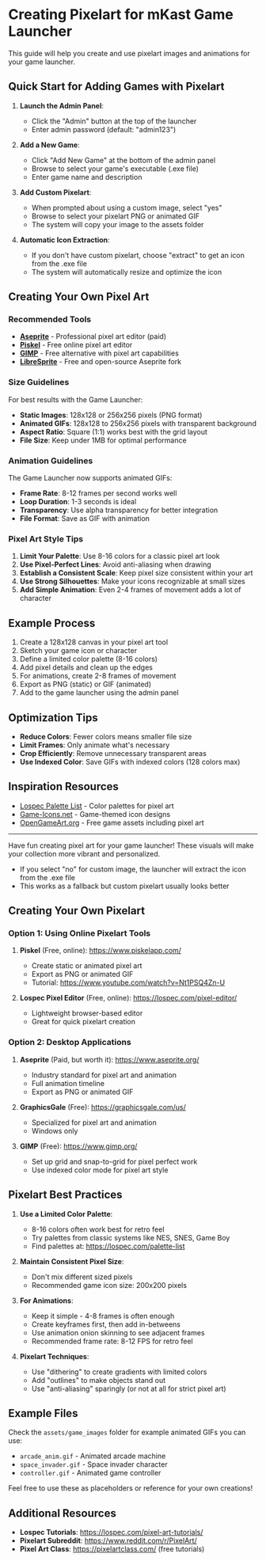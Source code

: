 # Creating Pixelart for mKast Game Launcher

This guide will help you create and use pixelart images and animations for your game launcher.

## Quick Start for Adding Games with Pixelart

1. **Launch the Admin Panel**:
   - Click the "Admin" button at the top of the launcher
   - Enter admin password (default: "admin123")

2. **Add a New Game**:
   - Click "Add New Game" at the bottom of the admin panel
   - Browse to select your game's executable (.exe file)
   - Enter game name and description

3. **Add Custom Pixelart**:
   - When prompted about using a custom image, select "yes"
   - Browse to select your pixelart PNG or animated GIF
   - The system will copy your image to the assets folder

4. **Automatic Icon Extraction**:
   - If you don't have custom pixelart, choose "extract" to get an icon from the .exe file
   - The system will automatically resize and optimize the icon

## Creating Your Own Pixel Art

### Recommended Tools

- **[Aseprite](https://www.aseprite.org/)** - Professional pixel art editor (paid)
- **[Piskel](https://www.piskelapp.com/)** - Free online pixel art editor
- **[GIMP](https://www.gimp.org/)** - Free alternative with pixel art capabilities
- **[LibreSprite](https://libresprite.github.io/)** - Free and open-source Aseprite fork

### Size Guidelines

For best results with the Game Launcher:

- **Static Images**: 128x128 or 256x256 pixels (PNG format)
- **Animated GIFs**: 128x128 to 256x256 pixels with transparent background
- **Aspect Ratio**: Square (1:1) works best with the grid layout
- **File Size**: Keep under 1MB for optimal performance

### Animation Guidelines

The Game Launcher now supports animated GIFs:

- **Frame Rate**: 8-12 frames per second works well
- **Loop Duration**: 1-3 seconds is ideal
- **Transparency**: Use alpha transparency for better integration
- **File Format**: Save as GIF with animation

### Pixel Art Style Tips

1. **Limit Your Palette**: Use 8-16 colors for a classic pixel art look
2. **Use Pixel-Perfect Lines**: Avoid anti-aliasing when drawing
3. **Establish a Consistent Scale**: Keep pixel size consistent within your art
4. **Use Strong Silhouettes**: Make your icons recognizable at small sizes
5. **Add Simple Animation**: Even 2-4 frames of movement adds a lot of character

## Example Process

1. Create a 128x128 canvas in your pixel art tool
2. Sketch your game icon or character
3. Define a limited color palette (8-16 colors)
4. Add pixel details and clean up the edges
5. For animations, create 2-8 frames of movement
6. Export as PNG (static) or GIF (animated)
7. Add to the game launcher using the admin panel

## Optimization Tips

- **Reduce Colors**: Fewer colors means smaller file size
- **Limit Frames**: Only animate what's necessary
- **Crop Efficiently**: Remove unnecessary transparent areas
- **Use Indexed Color**: Save GIFs with indexed colors (128 colors max)

## Inspiration Resources

- [Lospec Palette List](https://lospec.com/palette-list) - Color palettes for pixel art
- [Game-Icons.net](https://game-icons.net/) - Game-themed icon designs
- [OpenGameArt.org](https://opengameart.org/) - Free game assets including pixel art

---

Have fun creating pixel art for your game launcher! These visuals will make your collection more vibrant and personalized.
   - If you select "no" for custom image, the launcher will extract the icon from the .exe file
   - This works as a fallback but custom pixelart usually looks better

## Creating Your Own Pixelart

### Option 1: Using Online Pixelart Tools

1. **Piskel** (Free, online): https://www.piskelapp.com/
   - Create static or animated pixel art
   - Export as PNG or animated GIF
   - Tutorial: https://www.youtube.com/watch?v=Nt1PSQ4Zn-U

2. **Lospec Pixel Editor** (Free, online): https://lospec.com/pixel-editor/
   - Lightweight browser-based editor
   - Great for quick pixelart creation

### Option 2: Desktop Applications

1. **Aseprite** (Paid, but worth it): https://www.aseprite.org/
   - Industry standard for pixel art and animation
   - Full animation timeline
   - Export as PNG or animated GIF

2. **GraphicsGale** (Free): https://graphicsgale.com/us/
   - Specialized for pixel art and animation
   - Windows only

3. **GIMP** (Free): https://www.gimp.org/
   - Set up grid and snap-to-grid for pixel perfect work
   - Use indexed color mode for pixel art style

## Pixelart Best Practices

1. **Use a Limited Color Palette**:
   - 8-16 colors often work best for retro feel
   - Try palettes from classic systems like NES, SNES, Game Boy
   - Find palettes at: https://lospec.com/palette-list

2. **Maintain Consistent Pixel Size**:
   - Don't mix different sized pixels
   - Recommended game icon size: 200x200 pixels

3. **For Animations**:
   - Keep it simple - 4-8 frames is often enough
   - Create keyframes first, then add in-betweens
   - Use animation onion skinning to see adjacent frames
   - Recommended frame rate: 8-12 FPS for retro feel

4. **Pixelart Techniques**:
   - Use "dithering" to create gradients with limited colors
   - Add "outlines" to make objects stand out
   - Use "anti-aliasing" sparingly (or not at all for strict pixel art)

## Example Files

Check the `assets/game_images` folder for example animated GIFs you can use:
- `arcade_anim.gif` - Animated arcade machine
- `space_invader.gif` - Space invader character
- `controller.gif` - Animated game controller

Feel free to use these as placeholders or reference for your own creations!

## Additional Resources

- **Lospec Tutorials**: https://lospec.com/pixel-art-tutorials/
- **Pixelart Subreddit**: https://www.reddit.com/r/PixelArt/
- **Pixel Art Class**: https://pixelartclass.com/ (free tutorials)
